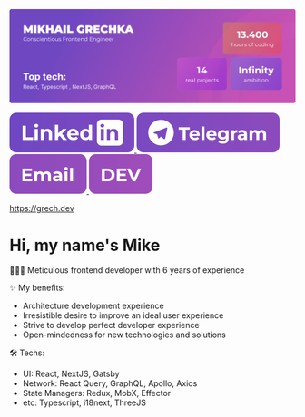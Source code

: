 ![Banner](https://raw.githubusercontent.com/grech-ca/grech-ca/master/GitHub%20Readme%20Banner.svg)

<a href="https://www.linkedin.com/in/grech-ca/" target="_blank" rel="noreferrer">
  <img src="https://raw.githubusercontent.com/grech-ca/grech-ca/master/LinkedIn.svg" alt="LinkedIn" />
</a>
<a href="https://t.me/grech_ca" target="_blank" rel="noreferrer">
  <img src="https://raw.githubusercontent.com/grech-ca/grech-ca/master/Telegram.svg" alt="Telegram" />
</a>
<a href="mailto:grech.code@gmail.com" target="_blank" rel="noreferrer">
  <img src="https://raw.githubusercontent.com/grech-ca/grech-ca/master/Email.svg" alt="Email" />
</a>
<a href="https://dev.to/grech_ca" target="_blank" rel="noreferrer">
  <img src="https://raw.githubusercontent.com/grech-ca/grech-ca/master/devto.svg" alt="DevTo" />
</a>

https://grech.dev

# Hi, my name's Mike

👨🏻‍💻 Meticulous frontend developer with 6 years of experience

✨ My benefits:
- Architecture development experience
- Irresistible desire to improve an ideal user experience
- Strive to develop perfect developer experience
- Open-mindedness for new technologies and solutions

🛠️ Techs:
- UI: React, NextJS, Gatsby
- Network: React Query, GraphQL, Apollo, Axios
- State Managers: Redux, MobX, Effector
- etc: Typescript, i18next, ThreeJS 

<!--
**grech-ca/grech-ca** is a ✨ _special_ ✨ repository because its `README.md` (this file) appears on your GitHub profile.

Here are some ideas to get you started:

- 🔭 I’m currently working on ...
- 🌱 I’m currently learning ...
- 👯 I’m looking to collaborate on ...
- 🤔 I’m looking for help with ...
- 💬 Ask me about ...
- 📫 How to reach me: ...
- 😄 Pronouns: ...
- ⚡ Fun fact: ...
-->
